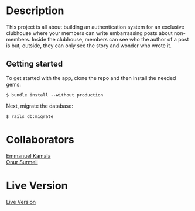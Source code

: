 # Description

This project is all about building an authentication system for an exclusive clubhouse where your members can write embarrassing posts about non-members. Inside the clubhouse, members can see who the author of a post is but, outside, they can only see the story and wonder who wrote it.

## Getting started

To get started with the app, clone the repo and then install the needed gems:

```
$ bundle install --without production
```

Next, migrate the database:

```
$ rails db:migrate
```
# Collaborators

<a href="https://github.com/emmanuelkamala">Emmanuel Kamala</a><br>
<a href="https://github.com/Zibilyonik">Onur Surmeli</a>

# Live Version
<a href="https://members-only-app.herokuapp.com/">Live Version</a>
